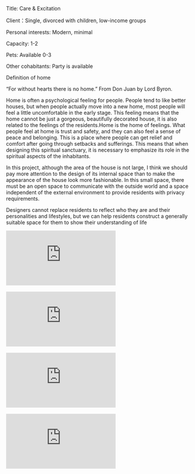 
Title: Care & Excitation

Client：Single, divorced with children, low-income groups

Personal interests: Modern, minimal

Capacity: 1-2

Pets: Available 0-3

Other cohabitants: Party is available

Definition of home

“For without hearts there is no home.” From Don Juan by Lord Byron. 

Home is often a psychological feeling for people. People tend to like better houses, but when people actually move into a new home, most people will feel a little uncomfortable in the early stage. This feeling means that the home cannot be just a gorgeous, beautifully decorated house, it is also related to the feelings of the residents.Home is the home of feelings. What people feel at home is trust and safety, and they can also feel a sense of peace and belonging. This is a place where people can get relief and comfort after going through setbacks and sufferings. This means that when designing this spiritual sanctuary, it is necessary to emphasize its role in the spiritual aspects of the inhabitants. 

In this project, although the area of the house is not large, I think we should pay more attention to the design of its internal space than to make the appearance of the house look more fashionable. In this small space, there must be an open space to communicate with the outside world and a space independent of the external environment to provide residents with privacy requirements.

Designers cannot replace residents to reflect who they are and their personalities and lifestyles, but we can help residents construct a generally suitable space for them to show their understanding of life

![1](https://github.com/EVA0211/Portfolio/blob/master/images/1.pdf)

![2](https://github.com/EVA0211/Portfolio/blob/master/images/2.pdf)

![3](https://github.com/EVA0211/Portfolio/blob/master/images/3.pdf)

![4](https://github.com/EVA0211/Portfolio/blob/master/images/4.pdf)
